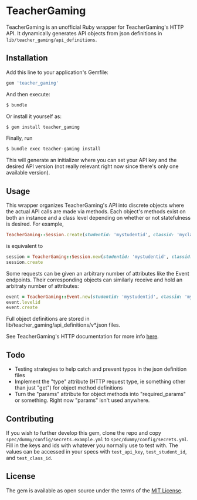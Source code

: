 # TeacherGaming
TeacherGaming is an unofficial Ruby wrapper for TeacherGaming's HTTP API. It dynamically generates API objects from json definitions in `lib/teacher_gaming/api_definitions`.

## Installation
Add this line to your application's Gemfile:

```ruby
gem 'teacher_gaming'
```

And then execute:
```bash
$ bundle
```

Or install it yourself as:
```bash
$ gem install teacher_gaming
```


Finally, run
```bash
$ bundle exec teacher-gaming install
```
This will generate an initializer where you can set your API key and the desired API version (not really relevant right now since there's only one available version).


## Usage
This wrapper organizes TeacherGaming's API into discrete objects where the actual API calls are made via methods. Each object's methods exist on both an instance and a class level depending on whether or not statefulness is desired. For example,

```ruby
TeacherGaming::Session.create(studentid: 'mystudentid', classid: 'myclassid')         #=> TeacherGaming::Response object
```
is equivalent to
```ruby
session = TeacherGaming::Session.new(studentid: 'mystudentid', classid: 'myclassid')  #=> TeacherGaming::Session object
session.create                                                                        #=> TeacherGaming::Response object
```

Some requests can be given an arbitrary number of attributes like the Event endpoints. Their corresponding objects can similarly receive and hold an arbitraty number of attributes:
```ruby
event = TeacherGaming::Event.new(studentid: 'mystudentid', classid: 'myclassid', eventname: 'LevelCompletion', levelid: 4)  #=> TeacherGaming::Event object
event.levelid                                                                                                               #=> 4
event.create                                                                                                                #=> TeacherGaming::Response object
```

Full object definitions are stored in lib/teacher_gaming/api_definitions/v\*.json files.

See TeacherGaming's HTTP documentation for more info [here](https://teachergaming.github.io/slate/#manual-integration-and-http-api7.).

## Todo
- Testing strategies to help catch and prevent typos in the json definition files
- Implement the "type" attribute (HTTP request type, ie something other than just "get") for object method definitions
- Turn the "params" attribute for object methods into "required_params" or something. Right now "params" isn't used anywhere.

## Contributing
If you wish to further develop this gem, clone the repo and copy `spec/dummy/config/secrets.example.yml` to `spec/dummy/config/secrets.yml`. Fill in the keys and ids with whatever you normally use to test with. The values can be accessed in your specs with `test_api_key`, `test_student_id`, and `test_class_id`.

## License
The gem is available as open source under the terms of the [MIT License](http://opensource.org/licenses/MIT).

